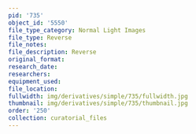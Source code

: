 ```yaml
---
pid: '735'
object_id: '5550'
file_type_category: Normal Light Images
file_type: Reverse
file_notes:
file_description: Reverse
original_format:
research_date:
researchers:
equipment_used:
file_location:
fullwidth: img/derivatives/simple/735/fullwidth.jpg
thumbnail: img/derivatives/simple/735/thumbnail.jpg
order: '250'
collection: curatorial_files
---
```

